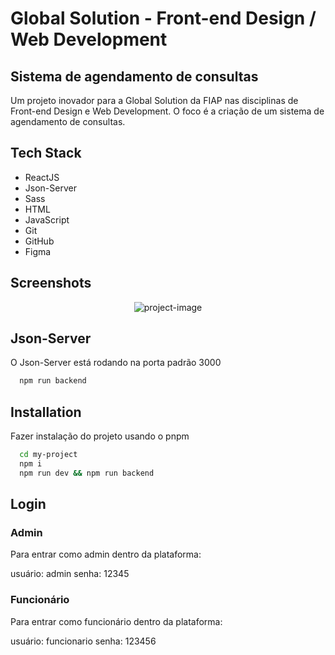 # Global Solution - Front-end Design / Web Development

## Sistema de agendamento de consultas

Um projeto inovador para a Global Solution da FIAP nas disciplinas de Front-end Design e Web Development. O foco é a criação de um sistema de agendamento de consultas.

## Tech Stack

- ReactJS
- Json-Server
- Sass
- HTML
- JavaScript
- Git
- GitHub
- Figma

## Screenshots

<p align="center"><img src="/Users/sarahribeiro/www/global-solution/front-end-design-web-development/sistema-agendamento-consultas/src/assets/modelo.png" alt="project-image"></p>

## Json-Server

O Json-Server está rodando na porta padrão 3000

```bash
  npm run backend
```

## Installation

Fazer instalação do projeto usando o pnpm

```bash
  cd my-project
  npm i
  npm run dev && npm run backend
```

## Login

### Admin

Para entrar como admin dentro da plataforma:

usuário: admin
senha: 12345

### Funcionário

Para entrar como funcionário dentro da plataforma:

usuário: funcionario
senha: 123456
